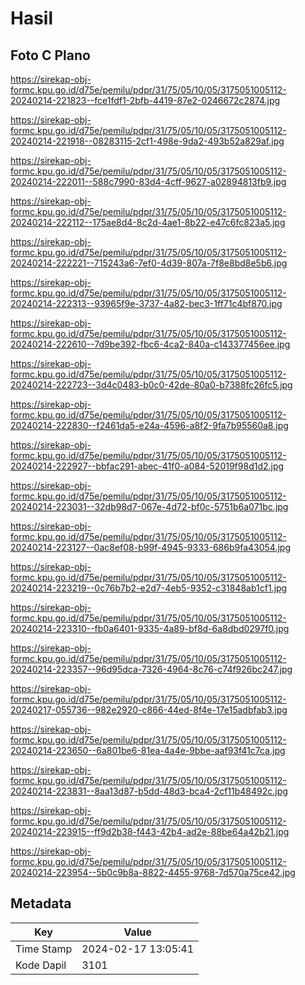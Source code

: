# Hasil

## Foto C Plano

https://sirekap-obj-formc.kpu.go.id/d75e/pemilu/pdpr/31/75/05/10/05/3175051005112-20240214-221823--fce1fdf1-2bfb-4419-87e2-0246672c2874.jpg

https://sirekap-obj-formc.kpu.go.id/d75e/pemilu/pdpr/31/75/05/10/05/3175051005112-20240214-221918--08283115-2cf1-498e-9da2-493b52a829af.jpg

https://sirekap-obj-formc.kpu.go.id/d75e/pemilu/pdpr/31/75/05/10/05/3175051005112-20240214-222011--588c7990-83d4-4cff-9627-a02894813fb9.jpg

https://sirekap-obj-formc.kpu.go.id/d75e/pemilu/pdpr/31/75/05/10/05/3175051005112-20240214-222112--175ae8d4-8c2d-4ae1-8b22-e47c6fc823a5.jpg

https://sirekap-obj-formc.kpu.go.id/d75e/pemilu/pdpr/31/75/05/10/05/3175051005112-20240214-222221--715243a6-7ef0-4d39-807a-7f8e8bd8e5b6.jpg

https://sirekap-obj-formc.kpu.go.id/d75e/pemilu/pdpr/31/75/05/10/05/3175051005112-20240214-222313--93965f9e-3737-4a82-bec3-1ff71c4bf870.jpg

https://sirekap-obj-formc.kpu.go.id/d75e/pemilu/pdpr/31/75/05/10/05/3175051005112-20240214-222610--7d9be392-fbc6-4ca2-840a-c143377456ee.jpg

https://sirekap-obj-formc.kpu.go.id/d75e/pemilu/pdpr/31/75/05/10/05/3175051005112-20240214-222723--3d4c0483-b0c0-42de-80a0-b7388fc26fc5.jpg

https://sirekap-obj-formc.kpu.go.id/d75e/pemilu/pdpr/31/75/05/10/05/3175051005112-20240214-222830--f2461da5-e24a-4596-a8f2-9fa7b95560a8.jpg

https://sirekap-obj-formc.kpu.go.id/d75e/pemilu/pdpr/31/75/05/10/05/3175051005112-20240214-222927--bbfac291-abec-41f0-a084-52019f98d1d2.jpg

https://sirekap-obj-formc.kpu.go.id/d75e/pemilu/pdpr/31/75/05/10/05/3175051005112-20240214-223031--32db98d7-067e-4d72-bf0c-5751b6a071bc.jpg

https://sirekap-obj-formc.kpu.go.id/d75e/pemilu/pdpr/31/75/05/10/05/3175051005112-20240214-223127--0ac8ef08-b99f-4945-9333-686b9fa43054.jpg

https://sirekap-obj-formc.kpu.go.id/d75e/pemilu/pdpr/31/75/05/10/05/3175051005112-20240214-223219--0c76b7b2-e2d7-4eb5-9352-c31848ab1cf1.jpg

https://sirekap-obj-formc.kpu.go.id/d75e/pemilu/pdpr/31/75/05/10/05/3175051005112-20240214-223310--fb0a6401-9335-4a89-bf8d-6a8dbd0297f0.jpg

https://sirekap-obj-formc.kpu.go.id/d75e/pemilu/pdpr/31/75/05/10/05/3175051005112-20240214-223357--96d95dca-7326-4964-8c76-c74f926bc247.jpg

https://sirekap-obj-formc.kpu.go.id/d75e/pemilu/pdpr/31/75/05/10/05/3175051005112-20240217-055736--982e2920-c866-44ed-8f4e-17e15adbfab3.jpg

https://sirekap-obj-formc.kpu.go.id/d75e/pemilu/pdpr/31/75/05/10/05/3175051005112-20240214-223650--6a801be6-81ea-4a4e-9bbe-aaf93f41c7ca.jpg

https://sirekap-obj-formc.kpu.go.id/d75e/pemilu/pdpr/31/75/05/10/05/3175051005112-20240214-223831--8aa13d87-b5dd-48d3-bca4-2cf11b48492c.jpg

https://sirekap-obj-formc.kpu.go.id/d75e/pemilu/pdpr/31/75/05/10/05/3175051005112-20240214-223915--ff9d2b38-f443-42b4-ad2e-88be64a42b21.jpg

https://sirekap-obj-formc.kpu.go.id/d75e/pemilu/pdpr/31/75/05/10/05/3175051005112-20240214-223954--5b0c9b8a-8822-4455-9768-7d570a75ce42.jpg


## Metadata

| Key        | Value               |
| ---------- | ------------------- |
| Time Stamp | 2024-02-17 13:05:41 |
| Kode Dapil | 3101                |



